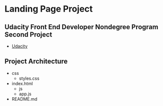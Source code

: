 # Landing Page Project

## Udacity Front End Developer Nondegree Program Second Project

* [Udacity](https://www.udacity.com/)

## Project Architecture 

* css
  * styles.css    
* index.html
  * js
  * app.js
* README.md
